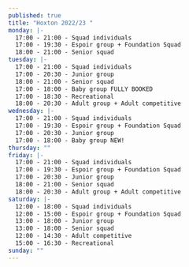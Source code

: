 ```yaml
---
published: true
title: "Hoxton 2022/23 "
monday: |-
  17:00 - 21:00 - Squad individuals
  17:00 - 19:30 - Espoir group + Foundation Squad
  18:00 - 21:00 - Senior squad
tuesday: |-
  17:00 - 21:00 - Squad individuals
  17:00 - 20:30 - Junior group
  18:00 - 21:00 - Senior squad
  17:00 - 18:00 - Baby group FULLY BOOKED 
  17:00 - 18:30 - Recreational
  18:00 - 20:30 - Adult group + Adult competitive
wednesday: |-
  17:00 - 21:00 - Squad individuals
  17:00 - 19:30 - Espoir group + Foundation Squad
  17:00 - 20:30 - Junior group
  17:00 - 18:00 - Baby group NEW!
thursday: ""
friday: |-
  17:00 - 21:00 - Squad individuals
  17:00 - 19:30 - Espoir group + Foundation Squad
  17:00 - 20:30 - Junior group
  18:00 - 21:00 - Senior squad
  18:00 - 20:30 - Adult group + Adult competitive
saturday: |-
  12:00 - 18:00 - Squad individuals
  12:00 - 15:00 - Espoir group + Foundation Squad
  13:00 - 18:00 - Junior group
  13:00 - 18:00 - Senior squad
  12:00 - 14:30 - Adult competitive
  15:00 - 16:30 - Recreational
sunday: ""
---
```

